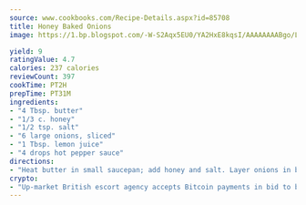 ```yaml
---
source: www.cookbooks.com/Recipe-Details.aspx?id=85708
title: Honey Baked Onions
image: https://1.bp.blogspot.com/-W-S2Aqx5EU0/YA2HxE8kqsI/AAAAAAAABgo/LNxJ2X_rvYgPNsplYMgQNjuwxaZ0e3pQQCLcBGAsYHQ/s320/17.png

yield: 9
ratingValue: 4.7
calories: 237 calories
reviewCount: 397
cookTime: PT2H
prepTime: PT31M
ingredients:
- "4 Tbsp. butter"
- "1/3 c. honey"
- "1/2 tsp. salt"
- "6 large onions, sliced"
- "1 Tbsp. lemon juice"
- "4 drops hot pepper sauce"
directions:
- "Heat butter in small saucepan; add honey and salt. Layer onions in baking dish and sprinkle with lemon juice. Shake on hot sauce. Pour honey mixture over the onions. Bake at 425u00b0 for 25 to 30 minutes."
crypto:
- "Up-market British escort agency accepts Bitcoin payments in bid to boost worker safety and client anonymity."
---
```

